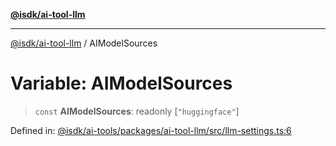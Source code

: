 [**@isdk/ai-tool-llm**](../README.md)

***

[@isdk/ai-tool-llm](../globals.md) / AIModelSources

# Variable: AIModelSources

> `const` **AIModelSources**: readonly \[`"huggingface"`\]

Defined in: [@isdk/ai-tools/packages/ai-tool-llm/src/llm-settings.ts:6](https://github.com/isdk/ai-tool-llm.js/blob/b85f02c051e6cb4b9c451fe72592c4077cb731a4/src/llm-settings.ts#L6)
